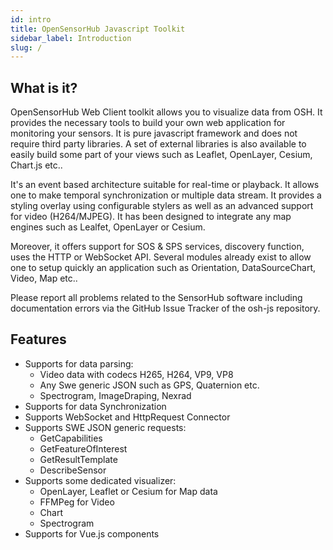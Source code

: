 ```yaml
---
id: intro
title: OpenSensorHub Javascript Toolkit
sidebar_label: Introduction
slug: /
---
```


## What is it?

OpenSensorHub Web Client toolkit allows you to visualize data from OSH. It provides the necessary tools to build your own web application for monitoring your sensors. It is pure javascript framework and does not require third party libraries. A set of external libraries is also available to easily build some part of your views such as Leaflet, OpenLayer, Cesium, Chart.js etc..

It's an event based architecture suitable for real-time or playback. It allows one to make temporal synchronization or multiple data stream. It provides a styling overlay using configurable stylers as well as an advanced support for video (H264/MJPEG). It has been designed to integrate any map engines such as Lealfet, OpenLayer or Cesium.

Moreover, it offers support for SOS & SPS services, discovery function, uses the HTTP or WebSocket API. Several modules already exist to allow one to setup quickly an application such as Orientation, DataSourceChart, Video, Map etc..

Please report all problems related to the SensorHub software including documentation errors via the GitHub Issue Tracker of the osh-js repository.


## Features
- Supports for data parsing:
    - Video data with codecs H265, H264, VP9, VP8
    - Any Swe generic JSON such as GPS, Quaternion etc.
    - Spectrogram, ImageDraping, Nexrad
- Supports for data Synchronization
- Supports WebSocket and HttpRequest Connector
- Supports SWE JSON generic requests:
    - GetCapabilities
    - GetFeatureOfInterest
    - GetResultTemplate
    - DescribeSensor
- Supports some dedicated visualizer:
    - OpenLayer, Leaflet or Cesium for Map data
    - FFMPeg for Video 
    - Chart
    - Spectrogram
- Supports for Vue.js components
